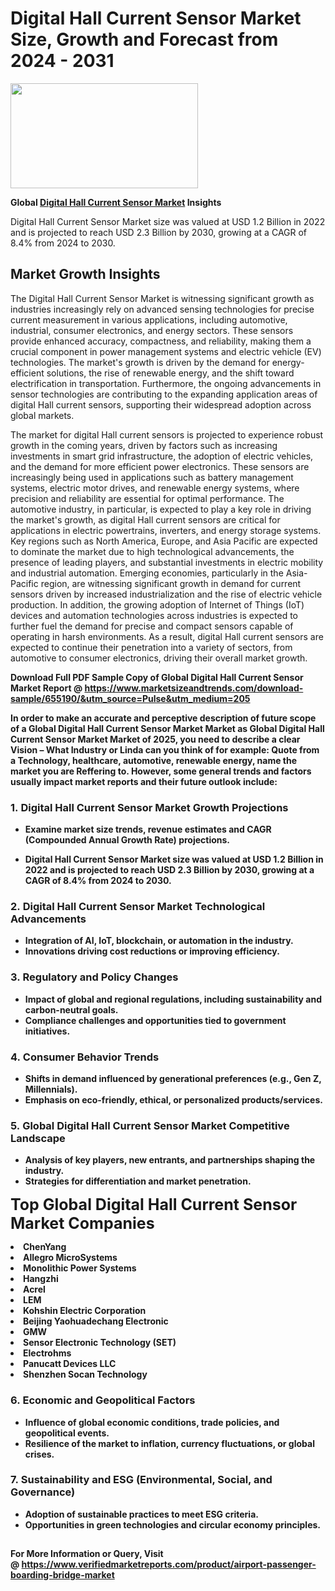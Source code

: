 <H1>Digital Hall Current Sensor Market Size, Growth and Forecast from 2024 - 2031</H1><img class="aligncenter size-medium wp-image-584254" src="https://thirdeyenews.in/wp-content/uploads/2024/09/Global-Market-Research-300x168.jpeg" alt="" width="300" height="168" /><p><strong>Global&nbsp;<a href="https://www.marketsizeandtrends.com/download-sample/655190/&amp;utm_source=Pulse&amp;utm_medium=205">Digital Hall Current Sensor Market</a> Insights</strong></p><p>Digital Hall Current Sensor Market size was valued at USD 1.2 Billion in 2022 and is projected to reach USD 2.3 Billion by 2030, growing at a CAGR of 8.4% from 2024 to 2030.</p><p><h2>Market Growth Insights</h2> <p>The Digital Hall Current Sensor Market is witnessing significant growth as industries increasingly rely on advanced sensing technologies for precise current measurement in various applications, including automotive, industrial, consumer electronics, and energy sectors. These sensors provide enhanced accuracy, compactness, and reliability, making them a crucial component in power management systems and electric vehicle (EV) technologies. The market's growth is driven by the demand for energy-efficient solutions, the rise of renewable energy, and the shift toward electrification in transportation. Furthermore, the ongoing advancements in sensor technologies are contributing to the expanding application areas of digital Hall current sensors, supporting their widespread adoption across global markets.</p> <p><strong></strong></p> <p>The market for digital Hall current sensors is projected to experience robust growth in the coming years, driven by factors such as increasing investments in smart grid infrastructure, the adoption of electric vehicles, and the demand for more efficient power electronics. These sensors are increasingly being used in applications such as battery management systems, electric motor drives, and renewable energy systems, where precision and reliability are essential for optimal performance. The automotive industry, in particular, is expected to play a key role in driving the market's growth, as digital Hall current sensors are critical for applications in electric powertrains, inverters, and energy storage systems. Key regions such as North America, Europe, and Asia Pacific are expected to dominate the market due to high technological advancements, the presence of leading players, and substantial investments in electric mobility and industrial automation. Emerging economies, particularly in the Asia-Pacific region, are witnessing significant growth in demand for current sensors driven by increased industrialization and the rise of electric vehicle production. In addition, the growing adoption of Internet of Things (IoT) devices and automation technologies across industries is expected to further fuel the demand for precise and compact sensors capable of operating in harsh environments. As a result, digital Hall current sensors are expected to continue their penetration into a variety of sectors, from automotive to consumer electronics, driving their overall market growth. <p><strong></p><p><span class=""><strong>Download Full PDF Sample Copy of Global Digital Hall Current Sensor Market Report</strong> @ <a href="https://www.marketsizeandtrends.com/download-sample/655190/&amp;utm_source=Pulse&amp;utm_medium=205" target="_blank">https://www.marketsizeandtrends.com/download-sample/655190/&amp;utm_source=Pulse&amp;utm_medium=205</a></span></p><p>In order to make an accurate and perceptive description of future scope of a Global&nbsp;Digital Hall Current Sensor Market Market as Global&nbsp;Digital Hall Current Sensor Market Market of 2025, you need to describe a clear Vision &ndash; What Industry or Linda can you think of for example: Quote from a Technology, healthcare, automotive, renewable energy, name the market you are Reffering to. However, some general trends and factors usually impact market reports and their future outlook include:</p><h3>1.&nbsp;<strong>Digital Hall Current Sensor Market Growth Projections</strong></h3><ul><li>Examine market size trends, revenue estimates and CAGR (Compounded Annual Growth Rate) projections.</li><li><p>Digital Hall Current Sensor Market size was valued at USD 1.2 Billion in 2022 and is projected to reach USD 2.3 Billion by 2030, growing at a CAGR of 8.4% from 2024 to 2030.</p></li></ul><h3>2.&nbsp;<strong>Digital Hall Current Sensor Market Technological Advancements</strong></h3><ul><li>Integration of AI, IoT, blockchain, or automation in the industry.</li><li>Innovations driving cost reductions or improving efficiency.</li></ul><h3>3.&nbsp;<strong>Regulatory and Policy Changes</strong></h3><ul><li>Impact of global and regional regulations, including sustainability and carbon-neutral goals.</li><li>Compliance challenges and opportunities tied to government initiatives.</li></ul><h3>4.&nbsp;<strong>Consumer Behavior Trends</strong></h3><ul><li>Shifts in demand influenced by generational preferences (e.g., Gen Z, Millennials).</li><li>Emphasis on eco-friendly, ethical, or personalized products/services.</li></ul><h3>5.&nbsp;<strong>Global Digital Hall Current Sensor Market Competitive Landscape</strong></h3><ul><li>Analysis of key players, new entrants, and partnerships shaping the industry.</li><li>Strategies for differentiation and market penetration.</li></ul><p data-pm-slice="1 1 []"><span style="color: inherit; font-family: inherit; font-size: 25px;">Top Global Digital Hall Current Sensor Market Companies</span></p><div class="" data-test-id=""><p><li>ChenYang</li><li> Allegro MicroSystems</li><li> Monolithic Power Systems</li><li> Hangzhi</li><li> Acrel</li><li> LEM</li><li> Kohshin Electric Corporation</li><li> Beijing Yaohuadechang Electronic</li><li> GMW</li><li> Sensor Electronic Technology (SET)</li><li> Electrohms</li><li> Panucatt Devices LLC</li><li> Shenzhen Socan Technology</li></p></div><h3>6.&nbsp;<strong>Economic and Geopolitical Factors</strong></h3><ul><li>Influence of global economic conditions, trade policies, and geopolitical events.</li><li>Resilience of the market to inflation, currency fluctuations, or global crises.</li></ul><h3>7.&nbsp;<strong>Sustainability and ESG (Environmental, Social, and Governance)</strong></h3><ul><li>Adoption of sustainable practices to meet ESG criteria.</li><li>Opportunities in green technologies and circular economy principles.</li></ul><h2><strong style="font-size: 14px;">For More Information or Query, Visit @&nbsp;</strong><a style="background-color: #ffffff; font-size: 14px;" href="https://www.marketsizeandtrends.com/report/digital-hall-current-sensor-market/" target="_blank">https://www.verifiedmarketreports.com/product/airport-passenger-boarding-bridge-market</a></h2>
